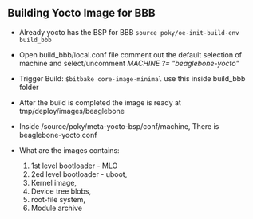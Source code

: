 ## Building Yocto Image for BBB

- Already yocto has the BSP for BBB
```source poky/oe-init-build-env build_bbb```

- Open build_bbb/local.conf file comment out the default selection of machine and select/uncomment
*MACHINE ?= "beaglebone-yocto"*

- Trigger Build: 
```$bitbake core-image-minimal``` use this inside build_bbb folder

- After the build is completed the image is ready at tmp/deploy/images/beaglebone

- Inside /source/poky/meta-yocto-bsp/conf/machine, There is beaglebone-yocto.conf

- What are the images contains:
    1. 1st level bootloader - MLO
    2. 2ed level bootloader - uboot,
    3. Kernel image,
    4. Device tree blobs,
    5. root-file system,
    6. Module archive



